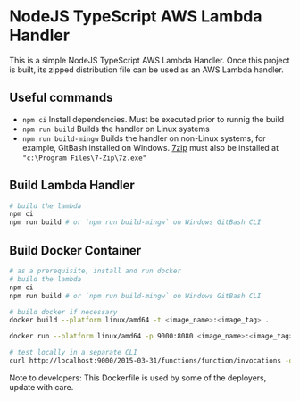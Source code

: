 # NodeJS TypeScript AWS Lambda Handler

This is a simple NodeJS TypeScript AWS Lambda Handler. Once this project is built, its zipped distribution file can be used as an AWS Lambda handler.

## Useful commands

- `npm ci` Install dependencies. Must be executed prior to runnig the build
- `npm run build` Builds the handler on Linux systems
- `npm run build-mingw` Builds the handler on non-Linux systems, for example, GitBash installed on Windows. [7zip](https://www.7-zip.org/) must also be installed at `"c:\Program Files\7-Zip\7z.exe"`

## Build Lambda Handler

```Bash
# build the lambda
npm ci
npm run build # or `npm run build-mingw` on Windows GitBash CLI
```

## Build Docker Container

```Bash
# as a prerequisite, install and run docker
# build the lambda
npm ci
npm run build # or `npm run build-mingw` on Windows GitBash CLI

# build docker if necessary
docker build --platform linux/amd64 -t <image_name>:<image_tag> .

docker run --platform linux/amd64 -p 9000:8080 <image_name>:<image_tag>

# test locally in a separate CLI
curl http://localhost:9000/2015-03-31/functions/function/invocations -d '{}'
```

Note to developers: This Dockerfile is used by some of the deployers, update with care.
